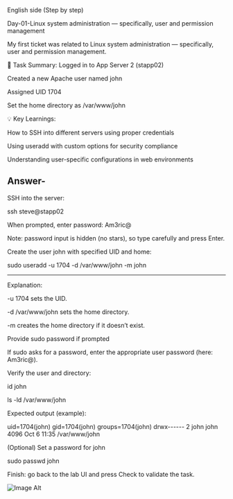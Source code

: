 English side (Step by step)

Day-01-Linux system administration — specifically, user and permission management

My first ticket was related to Linux system administration — specifically, user and permission management.

🧩 Task Summary:
Logged in to App Server 2 (stapp02)

Created a new Apache user named john

Assigned UID 1704

Set the home directory as /var/www/john

💡 Key Learnings:

How to SSH into different servers using proper credentials

Using useradd with custom options for security compliance

Understanding user-specific configurations in web environments

Answer-
---
SSH into the server:

ssh steve@stapp02


When prompted, enter password: Am3ric@

Note: password input is hidden (no stars), so type carefully and press Enter.

Create the user john with specified UID and home:

sudo useradd -u 1704 -d /var/www/john -m john

---

Explanation:

-u 1704 sets the UID.

-d /var/www/john sets the home directory.

-m creates the home directory if it doesn’t exist.

Provide sudo password if prompted

If sudo asks for a password, enter the appropriate user password (here: Am3ric@).

Verify the user and directory:

id john

ls -ld /var/www/john


Expected output (example):

uid=1704(john) gid=1704(john) groups=1704(john)
drwx------ 2 john john 4096 Oct  6 11:35 /var/www/john


(Optional) Set a password for john

sudo passwd john


Finish: go back to the lab UI and press Check to validate the task.

![Image Alt]()
